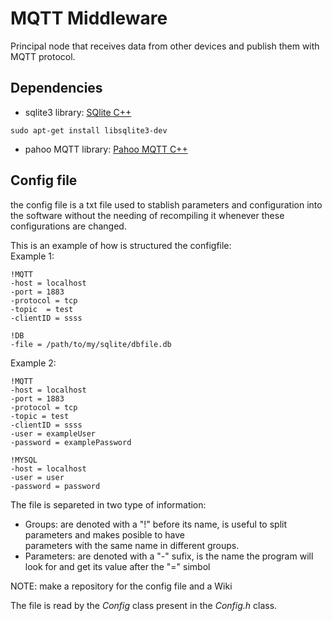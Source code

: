 # MQTT Middleware
Principal node that receives data from other devices and publish them with MQTT protocol.

## Dependencies
* sqlite3 library: [SQlite C++](https://www.sqlite.org/download.html)
```
sudo apt-get install libsqlite3-dev
```
* pahoo MQTT library: [Pahoo MQTT C++](https://github.com/eclipse/paho.mqtt.cpp)

## Config file
the config file is a txt file used to stablish parameters and configuration into the software without the needing of recompiling it whenever these configurations are changed.</br>

This is an example of how is structured the configfile:
</br>
Example 1: </br>
```
!MQTT
-host = localhost
-port = 1883
-protocol = tcp
-topic  = test
-clientID = ssss

!DB
-file = /path/to/my/sqlite/dbfile.db
```
Example 2: </br>
```
!MQTT
-host = localhost
-port = 1883
-protocol = tcp
-topic = test
-clientID = ssss
-user = exampleUser
-password = examplePassword

!MYSQL
-host = localhost
-user = user
-password = password
```

The file is separeted in two type of information:</br>
* Groups: are denoted with a "!" before its name, is useful to split parameters and makes posible to have </br>
parameters with the same name in different groups. 
* Parameters: are denoted with a "-" sufix, is the name the program will look for and get its value after the "=" simbol

NOTE: make a repository for the config file and a Wiki

The file is read by the _Config_ class present in the _Config.h_ class.
